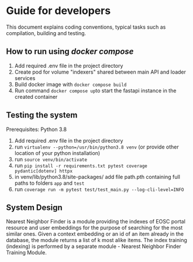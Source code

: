 # Guide for developers

This document explains coding conventions, typical tasks such as compilation,
building and testing.

## How to run using *docker compose*

1. Add required .env file in the project directory
2. Create pod for volume "indexers" shared between main API and loader services
3. Build docker image with `docker compose build`
4. Run command `docker compose up`to start the fastapi instance in the created container

## Testing the system

Prerequisites: Python 3.8
1. Add required .env file in the project directory
2. run `virtualenv --python=/usr/bin/python3.8 venv` (or provide other location of your python installation)
3. run `source venv/bin/activate`
4. run `pip install -r requirements.txt pytest coverage pydantic[dotenv] httpx`
5. in venv/lib/python3.8/site-packages/ add file path.pth containing full paths to folders `app` and `test`
6. run `coverage run -m pytest test/test_main.py --log-cli-level=INFO`

## System Design

Nearest Neighbor Finder is a module providing the indexes of EOSC portal resource and user embeddings for the purpose of searching for the most similar ones. Given a context embedding or an id of an item already in the database, the module returns a list of k most alike items. The index training (indexing) is performed by a separate module - Nearest Neighbor Finder Training Module.
